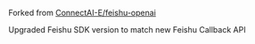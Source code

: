Forked from [ConnectAI-E/feishu-openai](https://github.com/ConnectAI-E/feishu-openai)


Upgraded Feishu SDK version to match new Feishu Callback API
